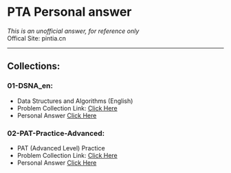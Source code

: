 # PTA Personal answer
*This is an unofficial answer, for reference only*  
Offical Site: pintia.cn

--------

## Collections: 
### 01-DSNA_en: 
- Data Structures and Algorithms (English)
- Problem Collection Link: [Click Here](https://pintia.cn/problem-sets/16/problems/type/6)
- Personal Answer [Click Here](./01-DSNA_en) 

### 02-PAT-Practice-Advanced: 
- PAT (Advanced Level) Practice
- Problem Collection Link: [Click Here](https://pintia.cn/problem-sets/994805342720868352/problems/type/7)
- Personal Answer [Click Here](./02-PAT-Practice-Advanced) 

